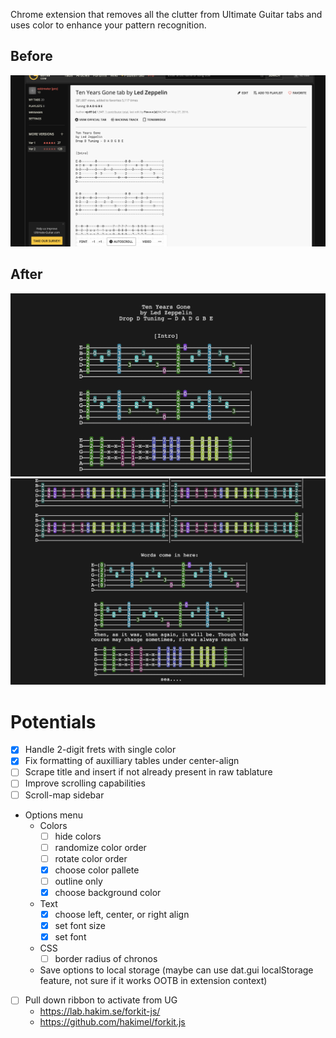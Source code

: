 Chrome extension that removes all the clutter from Ultimate Guitar tabs and uses color to enhance your pattern recognition.

## Before
![](img/before.png?raw=true)
## After
![](img/after1.png?raw=true)
![](img/after2.png?raw=true)


# Potentials

- [X] Handle 2-digit frets with single color
- [X] Fix formatting of auxilliary tables under center-align
- [ ] Scrape title and insert if not already present in raw tablature
- [ ] Improve scrolling capabilities
- [ ] Scroll-map sidebar

- Options menu
    - Colors
        - [ ] hide colors
        - [ ] randomize color order
        - [ ] rotate color order
        - [x] choose color pallete
        - [ ] outline only
        - [x] choose background color
    - Text
        - [x] choose left, center, or right align
        - [x] set font size
        - [x] set font
    - CSS
        - [ ] border radius of chronos
    - Save options to local storage (maybe can use dat.gui localStorage feature, not sure if it works OOTB in extension context)

- [ ] Pull down ribbon to activate from UG
    - https://lab.hakim.se/forkit-js/
    - https://github.com/hakimel/forkit.js
